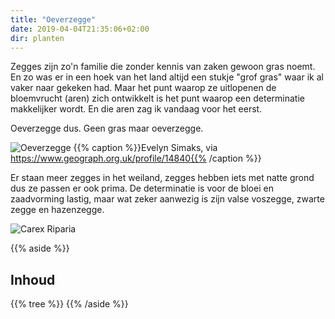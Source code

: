 ```yaml
---
title: "Oeverzegge"
date: 2019-04-04T21:35:06+02:00
dir: planten
---
```


Zegges zijn zo'n familie die zonder kennis van zaken gewoon gras noemt. 
En zo was er in een hoek van het land altijd een stukje "grof gras" waar ik al vaker naar gekeken had. 
Maar het punt waarop ze uitlopenen de bloemvrucht (aren) zich ontwikkelt is het punt waarop een determinatie makkelijker 
wordt. En die aren zag ik vandaag voor het eerst.  

Oeverzegge dus. Geen gras maar oeverzegge. 

![Oeverzegge](/images/zegge.jpg)
{{% caption %}}Evelyn Simaks, via https://www.geograph.org.uk/profile/14840{{% /caption %}}

Er staan meer zegges in het weiland, zegges hebben iets met natte grond dus ze passen er ook prima. 
De determinatie is voor de bloei en zaadvorming lastig, maar wat zeker aanwezig is zijn valse voszegge, zwarte zegge en hazenzegge.

![Carex Riparia](/images/oeverzegge.jpg)  

{{% aside %}}
## Inhoud
{{% tree %}}
{{% /aside %}}
